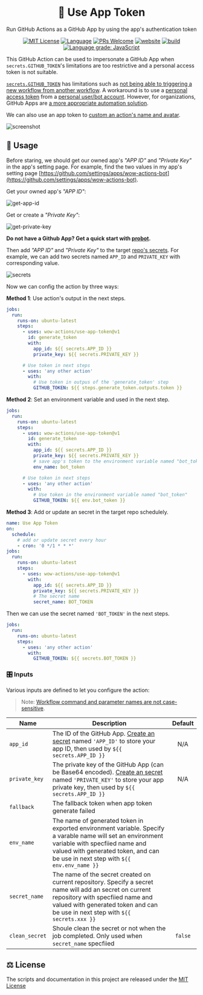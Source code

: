 <h1 align="center">🔑 Use App Token</h1>

<p align="center">Run GitHub Actions as a GitHub App by using the app's authentication token<strong></strong></p>

<p align="center">
  <a href="/wow-actions/use-app-token/blob/master/LICENSE"><img alt="MIT License" src="https://img.shields.io/github/license/wow-actions/use-app-token?style=flat-square"></a>
  <a href="https://www.typescriptlang.org" rel="nofollow"><img alt="Language" src="https://img.shields.io/badge/language-TypeScript-blue.svg?style=flat-square"></a>
  <a href="https://github.com/wow-actions/use-app-token/pulls"><img alt="PRs Welcome" src="https://img.shields.io/badge/PRs-Welcome-brightgreen.svg?style=flat-square" ></a>
  <a href="https://github.com/marketplace/actions/use-app-token" rel="nofollow"><img alt="website" src="https://img.shields.io/static/v1?label=&labelColor=505050&message=Marketplace&color=0076D6&style=flat-square&logo=google-chrome&logoColor=0076D6" ></a>
  <a href="https://github.com/wow-actions/use-app-token/actions/workflows/release.yml"><img alt="build" src="https://img.shields.io/github/workflow/status/wow-actions/use-app-token/Release/master?logo=github&style=flat-square" ></a>
  <a href="https://lgtm.com/projects/g/wow-actions/use-app-token/context:javascript" rel="nofollow"><img alt="Language grade: JavaScript" src="https://img.shields.io/lgtm/grade/javascript/g/wow-actions/use-app-token.svg?logo=lgtm&style=flat-square" ></a>
</p>

This GitHub Action can be used to impersonate a GitHub App when `secrets.GITHUB_TOKEN`'s limitations are too restrictive and a personal access token is not suitable.

[`secrets.GITHUB_TOKEN`](https://help.github.com/en/actions/configuring-and-managing-workflows/authenticating-with-the-github_token) has limitations such as [not being able to triggering a new workflow from another workflow](https://github.community/t5/GitHub-Actions/Triggering-a-new-workflow-from-another-workflow/td-p/31676). A workaround is to use a [personal access token](https://help.github.com/en/github/authenticating-to-github/creating-a-personal-access-token-for-the-command-line) from a [personal user/bot account](https://help.github.com/en/github/getting-started-with-github/types-of-github-accounts#personal-user-accounts). However, for organizations, GitHub Apps are [a more appropriate automation solution](https://developer.github.com/apps/differences-between-apps/#machine-vs-bot-accounts).

We can also use an app token to [custom an action's name and avatar](https://github.community/t/change-bots-name-avatar/18349).

![screenshot](https://github.com/wow-actions/use-app-token/blob/master/screenshots/screenshot.jpg?raw=true)

## 🚀 Usage

Before staring, we should get our owned app's _"APP ID"_ and _"Private Key"_ in the app's setting page. For example, find the two values in my app's setting page [https://github.com/settings/apps/wow-actions-bot](https://github.com/settings/apps/wow-actions-bot).

Get your owned app's _"APP ID"_:

![get-app-id](https://github.com/wow-actions/use-app-token/blob/master/screenshots/get-app-id.jpg?raw=true)

Get or create a _"Private Key"_:

![get-private-key](https://github.com/wow-actions/use-app-token/blob/master/screenshots/get-private-key.jpg?raw=true)

**Do not have a Github App? Get a quick start with [probot](https://probot.github.io/).**

Then add _"APP ID"_ and _"Private Key"_ to the target [repo's secrets](https://docs.github.com/en/free-pro-team@latest/actions/reference/encrypted-secrets). For example, we can add two secrets named `APP_ID` and `PRIVATE_KEY` with corresponding value.

![secrets](https://github.com/wow-actions/use-app-token/blob/master/screenshots/secrets.jpg?raw=true)

Now we can config the action by three ways:

**Method 1**: Use action's output in the next steps.

```yml
jobs:
  run:
    runs-on: ubuntu-latest
    steps:
      - uses: wow-actions/use-app-token@v1
        id: generate_token
        with:
          app_id: ${{ secrets.APP_ID }}
          private_key: ${{ secrets.PRIVATE_KEY }}

      # Use token in next steps
      - uses: 'any other action'
        with:
          # Use token in outpus of the 'generate_token' step
          GITHUB_TOKEN: ${{ steps.generate_token.outputs.token }}
```

**Method 2**: Set an environment variable and used in the next step.

```yml
jobs:
  run:
    runs-on: ubuntu-latest
    steps:
      - uses: wow-actions/use-app-token@v1
        id: generate_token
        with:
          app_id: ${{ secrets.APP_ID }}
          private_key: ${{ secrets.PRIVATE_KEY }}
          # save app's token to the environment variable named "bot_token"
          env_name: bot_token

      # Use token in next steps
      - uses: 'any other action'
        with:
          # Use token in the environment variable named "bot_token"
          GITHUB_TOKEN: ${{ env.bot_token }}
```

**Method 3**: Add or update an secret in the target repo schedulely.

```yml
name: Use App Token
on:
  schedule:
    # add or update secret every hour
    - cron: '0 */1 * * *'
jobs:
  run:
    runs-on: ubuntu-latest
    steps:
      - uses: wow-actions/use-app-token@v1
        with:
          app_id: ${{ secrets.APP_ID }}
          private_key: ${{ secrets.PRIVATE_KEY }}
          # The secret name
          secret_name: BOT_TOKEN
```

Then we can use the secret named `'BOT_TOKEN'` in the next steps.

```yml
jobs:
  run:
    runs-on: ubuntu-latest
    steps:
      - uses: 'any other action'
        with:
          GITHUB_TOKEN: ${{ secrets.BOT_TOKEN }}
```

### 🎛️ Inputs

Various inputs are defined to let you configure the action:

> Note: [Workflow command and parameter names are not case-sensitive](https://docs.github.com/en/free-pro-team@latest/actions/reference/workflow-commands-for-github-actions#about-workflow-commands).

| Name | Description | Default |
| --- | --- | :-: |
| `app_id` | The ID of the GitHub App. [Create an secret](https://help.github.com/en/actions/configuring-and-managing-workflows/creating-and-storing-encrypted-secrets#creating-encrypted-secrets-for-a-repository) named `'APP_ID'` to store your app ID, then used by `${{ secrets.APP_ID }}` | N/A |
| `private_key` | The private key of the GitHub App (can be Base64 encoded). [Create an secret](https://help.github.com/en/actions/configuring-and-managing-workflows/creating-and-storing-encrypted-secrets#creating-encrypted-secrets-for-a-repository) named `'PRIVATE_KEY'` to store your app private key, then used by `${{ secrets.APP_ID }}` | N/A |
| `fallback` | The fallback token when app token generate failed |  |
| `env_name` | The name of generated token in exported environment variable. Specify a varable name will set an environment variable with specfiied name and valued with generated token, and can be use in next step with `${{ env.env_name }}` |  |
| `secret_name` | The name of the secret created on current repository. Specify a secret name will add an secret on current repository with specfiied name and valued with generated token and can be use in next step with `${{ secrets.xxx }}` |  |
| `clean_secret` | Shoule clean the secret or not when the job completed. Only used when `secret_name` specfiied | `false` |

## ⚖️ License

The scripts and documentation in this project are released under the [MIT License](LICENSE)
